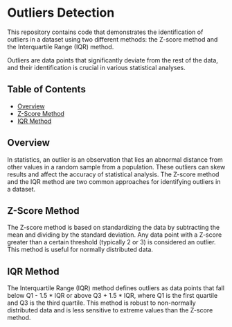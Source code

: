 # Outliers Detection

This repository contains code that demonstrates the identification of outliers in a dataset using two different methods: the Z-score method and the Interquartile Range (IQR) method. 

Outliers are data points that significantly deviate from the rest of the data, and their identification is crucial in various statistical analyses.

## Table of Contents

- [Overview](#overview)
- [Z-Score Method](#z-score-method)
- [IQR Method](#iqr-method)

## Overview

In statistics, an outlier is an observation that lies an abnormal distance from other values in a random sample from a population. These outliers can skew results and affect the accuracy of statistical analysis. The Z-score method and the IQR method are two common approaches for identifying outliers in a dataset.

## Z-Score Method

The Z-score method is based on standardizing the data by subtracting the mean and dividing by the standard deviation. Any data point with a Z-score greater than a certain threshold (typically 2 or 3) is considered an outlier. This method is useful for normally distributed data.

## IQR Method

The Interquartile Range (IQR) method defines outliers as data points that fall below Q1 - 1.5 * IQR or above Q3 + 1.5 * IQR, where Q1 is the first quartile and Q3 is the third quartile. This method is robust to non-normally distributed data and is less sensitive to extreme values than the Z-score method.
